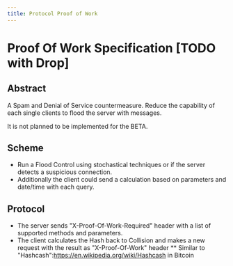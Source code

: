 ```yaml
---
title: Protocol Proof of Work
---
```

# Proof Of Work Specification **[TODO with Drop]**

## Abstract

A Spam and Denial of Service countermeasure. Reduce the capability of each single clients to flood the server with messages.

It is not planned to be implemented for the BETA.

## Scheme

* Run a Flood Control using stochastical techniques or if the server detects a suspicious connection.
* Additionally the client could send a calculation based on parameters and date/time with each query.

##  Protocol

* The server sends "X-Proof-Of-Work-Required" header with a list of supported methods and parameters.
* The client calculates the Hash back to Collision and makes a new request with the result as "X-Proof-Of-Work" header
** Similar to "Hashcash":https://en.wikipedia.org/wiki/Hashcash in Bitcoin